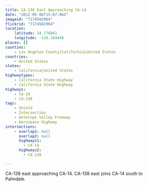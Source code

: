 ```yaml
---
title: CA-138 East Approaching CA-14
date: "2012-05-06T15:07:06Z"
imageid: "7174502964"
flickrid: "7174502964"
location:
    latitude: 34.776861
    longitude: -118.184446
places: []
counties:
    - Los Angeles County|California|United States
countries:
    - United States
states:
    - California|United States
highwaytypes:
    - California State Highway
    - California State Highway
highways:
    - CA-14
    - CA-138
tags:
    - Shield
    - Intersection
    - Antelope Valley Freeway
    - Aerospace Highway
intersections:
    - overlap1: null
      overlap2: null
      highways1:
        - CA-14
      highways2:
        - CA-138

---
```

CA-138 east approaching CA-14.  CA-138 east joins CA-14 south to Palmdale.